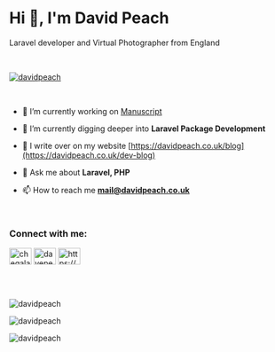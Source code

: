 <h1>Hi 👋, I'm David Peach</h1>
<p>Laravel developer and Virtual Photographer from England</p>

<br>
<p align="left"> <a href="https://github.com/ryo-ma/github-profile-trophy"><img src="https://github-profile-trophy.vercel.app/?username=davidpeach&theme=dracula&title=Stars,Followers,Issues,Pulls,Repositories&margin-w=15&no-frame=true" alt="davidpeach" /></a> </p>
<br>

<!--
<p align="left"> <a href="https://twitter.com/chegalabonga" target="blank"><img src="https://img.shields.io/twitter/follow/chegalabonga?logo=twitter&style=for-the-badge" alt="chegalabonga" /></a> </p>
-->

- 🔭 I’m currently working on [Manuscript](https://github.com/davidpeach/composer-manuscript)

- 🌱 I’m currently digging deeper into **Laravel Package Development**

- 📝 I write over on my website [https://davidpeach.co.uk/blog](https://davidpeach.co.uk/dev-blog)

- 💬 Ask me about **Laravel, PHP**

- 📫 How to reach me **mail@davidpeach.co.uk**

<br>
<h3 align="left">Connect with me:</h3>
<p align="left">
<a href="https://twitter.com/chegalabonga" target="blank"><img align="center" src="https://raw.githubusercontent.com/rahuldkjain/github-profile-readme-generator/master/src/images/icons/Social/twitter.svg" alt="chegalabonga" height="30" width="40" /></a>
<a href="https://linkedin.com/in/davepeach" target="blank"><img align="center" src="https://raw.githubusercontent.com/rahuldkjain/github-profile-readme-generator/master/src/images/icons/Social/linked-in-alt.svg" alt="davepeach" height="30" width="40" /></a>
<a href="https://davidpeach.co.uk/feed/" target="blank"><img align="center" src="https://raw.githubusercontent.com/rahuldkjain/github-profile-readme-generator/master/src/images/icons/Social/rss.svg" alt="https://davidpeach.co.uk/feed/" height="30" width="40" /></a>
</p>
<br>

<!--
<h3 align="left">Languages and Tools:</h3>
<p align="left"> <a href="https://www.w3schools.com/css/" target="_blank"> <img src="https://raw.githubusercontent.com/devicons/devicon/master/icons/css3/css3-original-wordmark.svg" alt="css3" width="40" height="40"/> </a> <a href="https://www.docker.com/" target="_blank"> <img src="https://raw.githubusercontent.com/devicons/devicon/master/icons/docker/docker-original-wordmark.svg" alt="docker" width="40" height="40"/> </a> <a href="https://git-scm.com/" target="_blank"> <img src="https://www.vectorlogo.zone/logos/git-scm/git-scm-icon.svg" alt="git" width="40" height="40"/> </a> <a href="https://www.w3.org/html/" target="_blank"> <img src="https://raw.githubusercontent.com/devicons/devicon/master/icons/html5/html5-original-wordmark.svg" alt="html5" width="40" height="40"/> </a> <a href="https://jekyllrb.com/" target="_blank"> <img src="https://www.vectorlogo.zone/logos/jekyllrb/jekyllrb-icon.svg" alt="jekyll" width="40" height="40"/> </a> <a href="https://laravel.com/" target="_blank"> <img src="https://raw.githubusercontent.com/devicons/devicon/master/icons/laravel/laravel-plain-wordmark.svg" alt="laravel" width="40" height="40"/> </a> <a href="https://www.linux.org/" target="_blank"> <img src="https://raw.githubusercontent.com/devicons/devicon/master/icons/linux/linux-original.svg" alt="linux" width="40" height="40"/> </a> <a href="https://mariadb.org/" target="_blank"> <img src="https://www.vectorlogo.zone/logos/mariadb/mariadb-icon.svg" alt="mariadb" width="40" height="40"/> </a> <a href="https://www.mysql.com/" target="_blank"> <img src="https://raw.githubusercontent.com/devicons/devicon/master/icons/mysql/mysql-original-wordmark.svg" alt="mysql" width="40" height="40"/> </a> <a href="https://nuxtjs.org/" target="_blank"> <img src="https://www.vectorlogo.zone/logos/nuxtjs/nuxtjs-icon.svg" alt="nuxtjs" width="40" height="40"/> </a> <a href="https://www.php.net" target="_blank"> <img src="https://raw.githubusercontent.com/devicons/devicon/master/icons/php/php-original.svg" alt="php" width="40" height="40"/> </a> <a href="https://redis.io" target="_blank"> <img src="https://raw.githubusercontent.com/devicons/devicon/master/icons/redis/redis-original-wordmark.svg" alt="redis" width="40" height="40"/> </a> <a href="https://sass-lang.com" target="_blank"> <img src="https://raw.githubusercontent.com/devicons/devicon/master/icons/sass/sass-original.svg" alt="sass" width="40" height="40"/> </a> <a href="https://www.sqlite.org/" target="_blank"> <img src="https://www.vectorlogo.zone/logos/sqlite/sqlite-icon.svg" alt="sqlite" width="40" height="40"/> </a> <a href="https://vuejs.org/" target="_blank"> <img src="https://raw.githubusercontent.com/devicons/devicon/master/icons/vuejs/vuejs-original-wordmark.svg" alt="vuejs" width="40" height="40"/> </a> <a href="https://vuetifyjs.com/en/" target="_blank"> <img src="https://bestofjs.org/logos/vuetify.svg" alt="vuetify" width="40" height="40"/> </a> </p>
-->

<br>
<p><img src="https://github-readme-streak-stats.herokuapp.com/?user=davidpeach&theme=dracula&no-frame=true" alt="davidpeach" /></p>

<p><img src="https://github-readme-stats.vercel.app/api?username=davidpeach&show_icons=true&locale=en&theme=dracula&no-frame=true" alt="davidpeach" /></p>

<p><img src="https://github-readme-stats.vercel.app/api/top-langs?username=davidpeach&show_icons=true&locale=en&layout=compact&theme=dracula&no-frame=true" alt="davidpeach" /></p>
